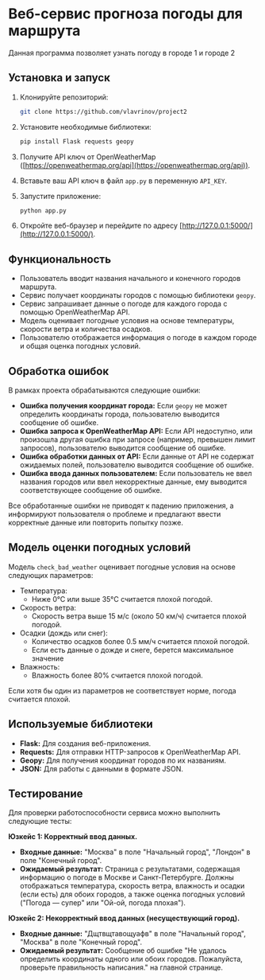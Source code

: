 # Веб-сервис прогноза погоды для маршрута

Данная программа позволяет узнать погоду в городе 1 и городе 2

## Установка и запуск

1. Клонируйте репозиторий:

    ```bash
    git clone https://github.com/vlavrinov/project2
    ```

2. Установите необходимые библиотеки:

    ```bash
    pip install Flask requests geopy
    ```

3. Получите API ключ от OpenWeatherMap ([https://openweathermap.org/api](https://openweathermap.org/api)).

4. Вставьте ваш API ключ в файл `app.py` в переменную `API_KEY`.

5. Запустите приложение:

    ```bash
    python app.py
    ```

6. Откройте веб-браузер и перейдите по адресу [http://127.0.0.1:5000/](http://127.0.0.1:5000/).

## Функциональность

-   Пользователь вводит названия начального и конечного городов маршрута.
-   Сервис получает координаты городов с помощью библиотеки `geopy`.
-   Сервис запрашивает данные о погоде для каждого города с помощью OpenWeatherMap API.
-   Модель оценивает погодные условия на основе температуры, скорости ветра и количества осадков.
-   Пользователю отображается информация о погоде в каждом городе и общая оценка погодных условий.

## Обработка ошибок

В рамках проекта обрабатываются следующие ошибки:

-   **Ошибка получения координат города:** Если `geopy` не может определить координаты города, пользователю выводится сообщение об ошибке.
-   **Ошибка запроса к OpenWeatherMap API:** Если API недоступно, или произошла другая ошибка при запросе (например, превышен лимит запросов), пользователю выводится сообщение об ошибке.
-   **Ошибка обработки данных от API:** Если данные от API не содержат ожидаемых полей, пользователю выводится сообщение об ошибке.
-   **Ошибка ввода данных пользователем:** Если пользователь не ввел названия городов или ввел некорректные данные, ему выводится соответствующее сообщение об ошибке.

Все обработанные ошибки не приводят к падению приложения, а информируют пользователя о проблеме и предлагают ввести корректные данные или повторить попытку позже.

## Модель оценки погодных условий

Модель `check_bad_weather` оценивает погодные условия на основе следующих параметров:

-   Температура:
    -   Ниже 0°C или выше 35°C считается плохой погодой.
-   Скорость ветра:
    -   Скорость ветра выше 15 м/с (около 50 км/ч) считается плохой погодой.
-   Осадки (дождь или снег):
    -   Количество осадков более 0.5 мм/ч считается плохой погодой.
    -   Если есть данные о дожде и снеге, берется максимальное значение
-   Влажность:
    -   Влажность более 80% считается плохой погодой.

Если хотя бы один из параметров не соответствует норме, погода считается плохой.

## Используемые библиотеки

-   **Flask:** Для создания веб-приложения.
-   **Requests:** Для отправки HTTP-запросов к OpenWeatherMap API.
-   **Geopy:** Для получения координат городов по их названиям.
-   **JSON:** Для работы с данными в формате JSON.


## Тестирование

Для проверки работоспособности сервиса можно выполнить следующие тесты:

**Юзкейс 1: Корректный ввод данных.**

*   **Входные данные:**  "Москва" в поле "Начальный город", "Лондон" в поле "Конечный город".
*   **Ожидаемый результат:**  Страница с результатами, содержащая информацию о погоде в Москве и Санкт-Петербурге. Должны отображаться температура, скорость ветра, влажность и осадки (если есть) для обоих городов, а также оценка погодных условий ("Погода — супер" или "Ой-ой, погода плохая").

**Юзкейс 2: Некорректный ввод данных (несуществующий город).**

*   **Входные данные:** "Дщтвщтавощуафв" в поле "Начальный город", "Москва" в поле "Конечный город".
*   **Ожидаемый результат:** Сообщение об ошибке "Не удалось определить координаты одного или обоих городов. Пожалуйста, проверьте правильность написания." на главной странице.

